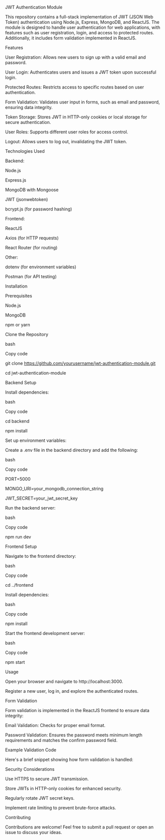 JWT Authentication Module

This repository contains a full-stack implementation of JWT (JSON Web Token) authentication using Node.js, Express, MongoDB, and ReactJS. The module is designed to handle user authentication for web applications, with features such as user registration, login, and access to protected routes. Additionally, it includes form validation implemented in ReactJS.

Features

User Registration: Allows new users to sign up with a valid email and password.

User Login: Authenticates users and issues a JWT token upon successful login.

Protected Routes: Restricts access to specific routes based on user authentication.

Form Validation: Validates user input in forms, such as email and password, ensuring data integrity.

Token Storage: Stores JWT in HTTP-only cookies or local storage for secure authentication.

User Roles: Supports different user roles for access control.

Logout: Allows users to log out, invalidating the JWT token.

Technologies Used

Backend:

Node.js

Express.js

MongoDB with Mongoose

JWT (jsonwebtoken)

bcrypt.js (for password hashing)

Frontend:

ReactJS

Axios (for HTTP requests)

React Router (for routing)

Other:

dotenv (for environment variables)

Postman (for API testing)

Installation

Prerequisites

Node.js

MongoDB

npm or yarn

Clone the Repository

bash

Copy code

git clone https://github.com/yourusername/jwt-authentication-module.git

cd jwt-authentication-module

Backend Setup

Install dependencies:

bash

Copy code

cd backend

npm install

Set up environment variables:

Create a .env file in the backend directory and add the following:

bash

Copy code

PORT=5000

MONGO\_URI=your\_mongodb\_connection\_string

JWT\_SECRET=your\_jwt\_secret\_key

Run the backend server:

bash

Copy code

npm run dev

Frontend Setup

Navigate to the frontend directory:

bash

Copy code

cd ../frontend

Install dependencies:

bash

Copy code

npm install

Start the frontend development server:

bash

Copy code

npm start

Usage

Open your browser and navigate to http://localhost:3000.

Register a new user, log in, and explore the authenticated routes.

Form Validation

Form validation is implemented in the ReactJS frontend to ensure data integrity:

Email Validation: Checks for proper email format.

Password Validation: Ensures the password meets minimum length requirements and matches the confirm password field.

Example Validation Code

Here's a brief snippet showing how form validation is handled:

Security Considerations

Use HTTPS to secure JWT transmission.

Store JWTs in HTTP-only cookies for enhanced security.

Regularly rotate JWT secret keys.

Implement rate limiting to prevent brute-force attacks.

Contributing

Contributions are welcome! Feel free to submit a pull request or open an issue to discuss your ideas.
